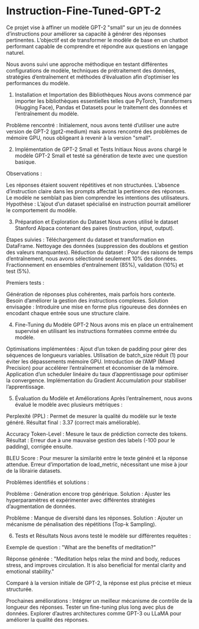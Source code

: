 # Instruction-Fine-Tuned-GPT-2

Ce projet vise à affiner un modèle GPT-2 "small" sur un jeu de données d’instructions pour améliorer sa capacité à générer des réponses pertinentes. L’objectif est de transformer le modèle de base en un chatbot performant capable de comprendre et répondre aux questions en langage naturel.

Nous avons suivi une approche méthodique en testant différentes configurations de modèle, techniques de prétraitement des données, stratégies d’entraînement et méthodes d’évaluation afin d’optimiser les performances du modèle.

1. Installation et Importation des Bibliothèques
Nous avons commencé par importer les bibliothèques essentielles telles que PyTorch, Transformers (Hugging Face), Pandas et Datasets pour le traitement des données et l’entraînement du modèle.

Problème rencontré : Initialement, nous avons tenté d’utiliser une autre version de GPT-2 (gpt2-medium) mais avons rencontré des problèmes de mémoire GPU, nous obligeant à revenir à la version "small".

2. Implémentation de GPT-2 Small et Tests Initiaux
Nous avons chargé le modèle GPT-2 Small et testé sa génération de texte avec une question basique.

Observations :

Les réponses étaient souvent répétitives et non structurées.
L’absence d’instruction claire dans les prompts affectait la pertinence des réponses.
Le modèle ne semblait pas bien comprendre les intentions des utilisateurs.
Hypothèse : L’ajout d’un dataset spécialisé en instruction pourrait améliorer le comportement du modèle.

3. Préparation et Exploration du Dataset
Nous avons utilisé le dataset Stanford Alpaca contenant des paires (instruction, input, output).

Étapes suivies :
Téléchargement du dataset et transformation en DataFrame.
Nettoyage des données (suppression des doublons et gestion des valeurs manquantes).
Réduction du dataset : Pour des raisons de temps d’entraînement, nous avons sélectionné seulement 10% des données.
Fractionnement en ensembles d’entraînement (85%), validation (10%) et test (5%).

Premiers tests :

Génération de réponses plus cohérentes, mais parfois hors contexte.
Besoin d’améliorer la gestion des instructions complexes.
Solution envisagée : Introduire une mise en forme plus rigoureuse des données en encodant chaque entrée sous une structure claire.

4. Fine-Tuning du Modèle GPT-2
Nous avons mis en place un entraînement supervisé en utilisant les instructions formatées comme entrée du modèle.

Optimisations implémentées :
Ajout d’un token de padding pour gérer des séquences de longueurs variables.
Utilisation de batch_size réduit (1) pour éviter les dépassements mémoire GPU.
Introduction de l’AMP (Mixed Precision) pour accélérer l’entraînement et économiser de la mémoire.
Application d’un scheduler linéaire du taux d’apprentissage pour optimiser la convergence.
Implémentation du Gradient Accumulation pour stabiliser l’apprentissage.

5. Évaluation du Modèle et Améliorations
Après l’entraînement, nous avons évalué le modèle avec plusieurs métriques :

Perplexité (PPL) : Permet de mesurer la qualité du modèle sur le texte généré.
Résultat final : 3.37 (correct mais améliorable).

Accuracy Token-Level : Mesure le taux de prédiction correcte des tokens.
Résultat : Erreur due à une mauvaise gestion des labels (-100 pour le padding), corrigée ensuite.

BLEU Score : Pour mesurer la similarité entre le texte généré et la réponse attendue.
Erreur d’importation de load_metric, nécessitant une mise à jour de la librairie datasets.

Problèmes identifiés et solutions :

Problème : Génération encore trop générique.
Solution : Ajuster les hyperparamètres et expérimenter avec différentes stratégies d’augmentation de données.

Problème : Manque de diversité dans les réponses.
Solution : Ajouter un mécanisme de pénalisation des répétitions (Top-k Sampling).

6. Tests et Résultats
Nous avons testé le modèle sur différentes requêtes :

Exemple de question :
"What are the benefits of meditation?"

Réponse générée :
"Meditation helps relax the mind and body, reduces stress, and improves circulation. It is also beneficial for mental clarity and emotional stability."

Comparé à la version initiale de GPT-2, la réponse est plus précise et mieux structurée.

Prochaines améliorations :
Intégrer un meilleur mécanisme de contrôle de la longueur des réponses.
Tester un fine-tuning plus long avec plus de données.
Explorer d’autres architectures comme GPT-3 ou LLaMA pour améliorer la qualité des réponses.
